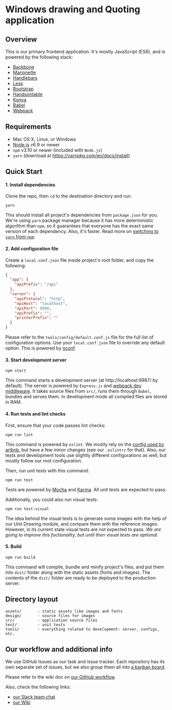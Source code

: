 # Windows drawing and Quoting application

## Overview

This is our primary frontend application. It's mostly JavaScript (ES6), and is powered by the following stack:

- [Backbone](http://backbonejs.org/)
- [Marionette](https://marionettejs.com/)
- [Handlebars](http://handlebarsjs.com/)
- [Less](http://lesscss.org/)
- [Bootstrap](http://getbootstrap.com/)
- [Handsontable](http://handsontable.com/)
- [Konva](https://konvajs.github.io/)
- [Babel](https://babeljs.io/)
- [Webpack](https://webpack.js.org/)

## Requirements

- Mac OS X, Linux, or Windows
- [Node.js](https://nodejs.org/) v6.9 or newer
- `npm` v3.10 or newer (included with `Node.js`)
- `yarn` (download at https://yarnpkg.com/en/docs/install)

## Quick Start

#### 1. Install dependencies

Clone the repo, then `cd` to the destination directory and run:

```
yarn
```

This should install all project's dependencies from `package.json` for you. We're using `yarn` package manager because it has more deterministic algorithm than `npm`, so it guarantees that everyone has the exact same version of each dependency. Also, it's faster. Read more on [switching to `yarn` from `npm`](https://yarnpkg.com/lang/en/docs/migrating-from-npm/).

#### 2. Add configuration file

Create a `local.conf.json` file inside project's root folder, and copy the following:

```json
{
  "app": {
    "apiPrefix": "/api"
  },
  "server": {
    "apiProtocol": "http",
    "apiHost": "localhost",
    "apiPort": 8000,
    "apiPrefix": "",
    "printerPrefix": ""
  }
}
```

Please refer to the `tools/config/default.conf.js` file for the full list of configuration options. Use your `local.conf.json` file to override any default option. This is powered by [nconf](https://github.com/indexzero/nconf).

#### 3. Start development server

```
npm start
```

This command starts a development server (at http://localhost:9987/ by default). The server is powered by `Express.js` and [webpack dev middleware](https://github.com/webpack/webpack-dev-middleware). It takes source files from `src/`, runs them through `Babel`, bundles and serves them. In development mode all compiled files are stored in RAM.

#### 4. Run tests and lint checks

First, ensure that your code passes lint checks:

```
npm run lint
```

This command is powered by `eslint`. We mostly rely on the [config used by aribnb](https://github.com/airbnb/javascript), but have a few minor changes (see our `.eslintrc` for that). Also, our tests and development tools use slightly different configurations as well, but mostly follow our root configuration.

Then, run unit tests with this command:

```
npm run test
```

Tests are powered by [Mocha](https://mochajs.org/) and [Karma](https://karma-runner.github.io/). All unit tests are expected to pass.

Additionally, you could also run visual tests:

```
npm run test:visual
```

The idea behind the visual tests is to generate some images with the help of our Unit Drawing module, and compare them with the reference images. However, in its current state visual tests are not expected to pass. _We are going to improve this fuctionality, but until then visual tests are optional._

#### 5. Build

```
npm run build
```

This command will compile, bundle and minify project's files, and put them into `dist/` folder along with the static assets (fonts and images). The contents of the `dist/` folder are ready to be deployed to the production server.

## Directory layout

```
assets/       - static assets like images and fonts
design/       - source files for images
src/          - application source files
test/         - unit tests
tools/        - everything related to development: server, configs, etc.
```

## Our workflow and additional info

We use GitHub Issues as our task and issue tracker. Each repository has its own separate set of issues, but we also group them all into [a kanban board](https://github.com/orgs/Prossimo/projects/1).

Please refer to the wiki doc on [our GitHub workflow](https://github.com/Prossimo/prossimo-app/wiki/Our-GitHub-workflow).

Also, check the following links:

- [our Slack team chat](https://mavrikdev.slack.com)
- [our Wiki](https://github.com/prossimo-ben/prossimo-app/wiki)
